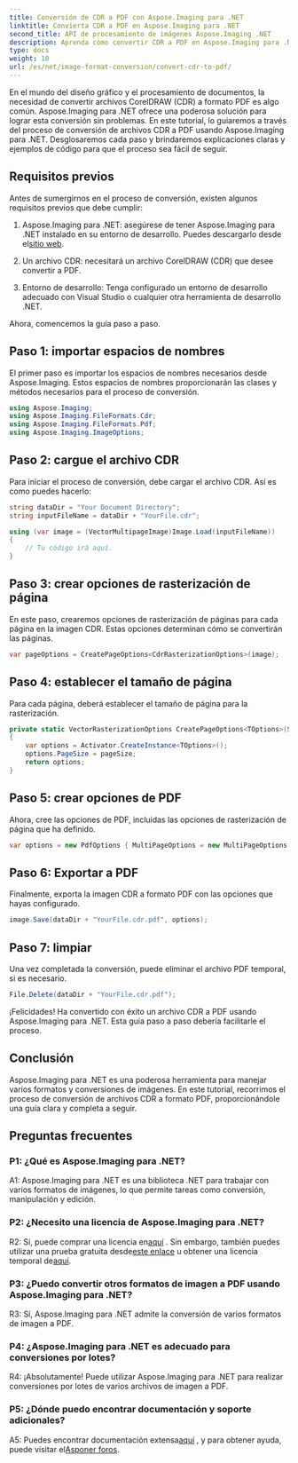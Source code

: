 ```yaml
---
title: Conversión de CDR a PDF con Aspose.Imaging para .NET
linktitle: Convierta CDR a PDF en Aspose.Imaging para .NET
second_title: API de procesamiento de imágenes Aspose.Imaging .NET
description: Aprenda cómo convertir CDR a PDF en Aspose.Imaging para .NET. Una guía paso a paso para conversiones perfectas.
type: docs
weight: 10
url: /es/net/image-format-conversion/convert-cdr-to-pdf/
---
```

En el mundo del diseño gráfico y el procesamiento de documentos, la necesidad de convertir archivos CorelDRAW (CDR) a formato PDF es algo común. Aspose.Imaging para .NET ofrece una poderosa solución para lograr esta conversión sin problemas. En este tutorial, lo guiaremos a través del proceso de conversión de archivos CDR a PDF usando Aspose.Imaging para .NET. Desglosaremos cada paso y brindaremos explicaciones claras y ejemplos de código para que el proceso sea fácil de seguir.

## Requisitos previos

Antes de sumergirnos en el proceso de conversión, existen algunos requisitos previos que debe cumplir:

1.  Aspose.Imaging para .NET: asegúrese de tener Aspose.Imaging para .NET instalado en su entorno de desarrollo. Puedes descargarlo desde el[sitio web](https://releases.aspose.com/imaging/net/).

2. Un archivo CDR: necesitará un archivo CorelDRAW (CDR) que desee convertir a PDF.

3. Entorno de desarrollo: Tenga configurado un entorno de desarrollo adecuado con Visual Studio o cualquier otra herramienta de desarrollo .NET.

Ahora, comencemos la guía paso a paso.

## Paso 1: importar espacios de nombres

El primer paso es importar los espacios de nombres necesarios desde Aspose.Imaging. Estos espacios de nombres proporcionarán las clases y métodos necesarios para el proceso de conversión.

```csharp
using Aspose.Imaging;
using Aspose.Imaging.FileFormats.Cdr;
using Aspose.Imaging.FileFormats.Pdf;
using Aspose.Imaging.ImageOptions;
```

## Paso 2: cargue el archivo CDR

Para iniciar el proceso de conversión, debe cargar el archivo CDR. Así es como puedes hacerlo:

```csharp
string dataDir = "Your Document Directory";
string inputFileName = dataDir + "YourFile.cdr";

using (var image = (VectorMultipageImage)Image.Load(inputFileName))
{
    // Tu código irá aquí.
}
```

## Paso 3: crear opciones de rasterización de página

En este paso, crearemos opciones de rasterización de páginas para cada página en la imagen CDR. Estas opciones determinan cómo se convertirán las páginas.

```csharp
var pageOptions = CreatePageOptions<CdrRasterizationOptions>(image);
```

## Paso 4: establecer el tamaño de página

Para cada página, deberá establecer el tamaño de página para la rasterización.

```csharp
private static VectorRasterizationOptions CreatePageOptions<TOptions>(Size pageSize) where TOptions : VectorRasterizationOptions
{
    var options = Activator.CreateInstance<TOptions>();
    options.PageSize = pageSize;
    return options;
}
```

## Paso 5: crear opciones de PDF

Ahora, cree las opciones de PDF, incluidas las opciones de rasterización de página que ha definido.

```csharp
var options = new PdfOptions { MultiPageOptions = new MultiPageOptions { PageRasterizationOptions = pageOptions } };
```

## Paso 6: Exportar a PDF

Finalmente, exporta la imagen CDR a formato PDF con las opciones que hayas configurado.

```csharp
image.Save(dataDir + "YourFile.cdr.pdf", options);
```

## Paso 7: limpiar

Una vez completada la conversión, puede eliminar el archivo PDF temporal, si es necesario.

```csharp
File.Delete(dataDir + "YourFile.cdr.pdf");
```

¡Felicidades! Ha convertido con éxito un archivo CDR a PDF usando Aspose.Imaging para .NET. Esta guía paso a paso debería facilitarle el proceso.

## Conclusión

Aspose.Imaging para .NET es una poderosa herramienta para manejar varios formatos y conversiones de imágenes. En este tutorial, recorrimos el proceso de conversión de archivos CDR a formato PDF, proporcionándole una guía clara y completa a seguir.

## Preguntas frecuentes

### P1: ¿Qué es Aspose.Imaging para .NET?

A1: Aspose.Imaging para .NET es una biblioteca .NET para trabajar con varios formatos de imágenes, lo que permite tareas como conversión, manipulación y edición.

### P2: ¿Necesito una licencia de Aspose.Imaging para .NET?

 R2: Sí, puede comprar una licencia en[aquí](https://purchase.aspose.com/buy) . Sin embargo, también puedes utilizar una prueba gratuita desde[este enlace](https://releases.aspose.com/) u obtener una licencia temporal de[aquí](https://purchase.aspose.com/temporary-license/).

### P3: ¿Puedo convertir otros formatos de imagen a PDF usando Aspose.Imaging para .NET?

R3: Sí, Aspose.Imaging para .NET admite la conversión de varios formatos de imagen a PDF.

### P4: ¿Aspose.Imaging para .NET es adecuado para conversiones por lotes?

R4: ¡Absolutamente! Puede utilizar Aspose.Imaging para .NET para realizar conversiones por lotes de varios archivos de imagen a PDF.

### P5: ¿Dónde puedo encontrar documentación y soporte adicionales?

 A5: Puedes encontrar documentación extensa[aquí](https://reference.aspose.com/imaging/net/) , y para obtener ayuda, puede visitar el[Asponer foros](https://forum.aspose.com/).